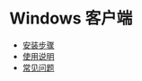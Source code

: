 # Windows 客户端

* [安装步骤](/chapter1/an-zhuang-bu-zou.md)
* [使用说明](/chapter1/shi-yong-shuo-ming.md)
* [常见问题](/chapter1/chang-jian-wen-ti.md)



